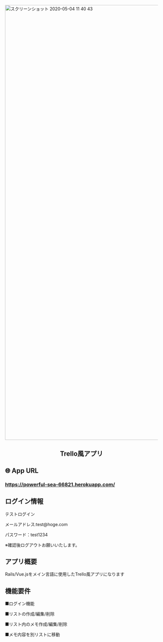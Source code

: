 <img width="1434" alt="スクリーンショット 2020-05-04 11 40 43" src="https://user-images.githubusercontent.com/57986669/80932914-7d332400-8dfc-11ea-99ee-5f365f7b432b.png">

<h2 align="center">Trello風アプリ</h2>

## 🌐 App URL

### **https://powerful-sea-66821.herokuapp.com/**  

## ログイン情報
<p>テストログイン</p>
<p>メールアドレス:test@hoge.com</p>
<p>パスワード：test1234</p>
<p>※確認後ログアウトお願いいたします。</p>

## アプリ概要
Rails/Vue.jsをメイン言語に使用したTrello風アプリになります<br>
<h2>機能要件</h2>
<p>■ログイン機能</p>
<p>■リストの作成/編集/削除</p>
<p>■リスト内のメモ作成/編集/削除</p>
<p>■メモ内容を別リストに移動</p>

